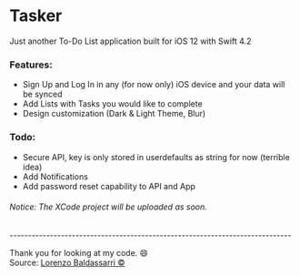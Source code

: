 # Tasker
Just another To-Do List application built for iOS 12 with Swift 4.2 

### Features:
* Sign Up and Log In in any (for now only) iOS device and your data will be synced
* Add Lists with Tasks you would like to complete
* Design customization (Dark & Light Theme, Blur)

### Todo:
* Secure API, key is only stored in userdefaults as string for now (terrible idea)
* Add Notifications
* Add password reset capability to API and App 

###### Notice: The XCode project will be uploaded as soon.
<p>-----------------------------------------------------------------------------</p>

Thank you for looking at my code. :smile:  
Source: [Lorenzo Baldassarri ©](https://lorenzobaldassarri.ddns.net/LB)
